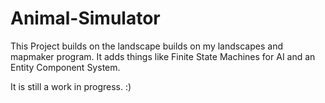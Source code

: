 # Animal-Simulator

This Project builds on the landscape builds on my landscapes and mapmaker program.
It adds things like Finite State Machines for AI and an Entity Component System.

It is still a work in progress. :)
